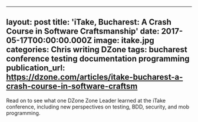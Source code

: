   - --
layout: post
title: 'iTake, Bucharest: A Crash Course in Software Craftsmanship'
date: 2017-05-17T00:00:00.000Z
image: itake.jpg
categories: Chris writing DZone
tags: bucharest conference testing documentation programming
publication_url: https://dzone.com/articles/itake-bucharest-a-crash-course-in-software-craftsm
---

Read on to see what one DZone Zone Leader learned at the iTake conference, including new perspectives on testing, BDD, security, and mob programming.
